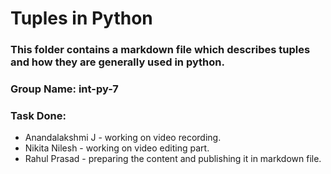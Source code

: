 
# Tuples in Python
### This folder contains a markdown file which describes tuples and how they are generally used in python.
### Group Name: int-py-7
### Task Done:
<ul>
    <li>Anandalakshmi J - working on video recording.</li> 
    <li>Nikita Nilesh - working on video editing part.</li>
    <li>Rahul Prasad - preparing the content and publishing it in markdown file.</li>
</ul>
